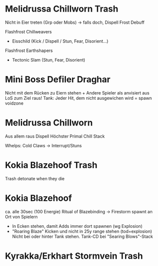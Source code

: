 # Melidrussa Chillworn Trash

Nicht in Eier treten (Grp oder Mobs)
-> falls doch, Dispell Frost Debuff

Flashfrost Chillweavers

- Eisschild (Kick / Dispell / Stun, Fear, Disorient...)

Flashfrost Earthshapers

- Tectonic Slam (Stun, Fear, Disorient)

# Mini Boss Defiler Draghar

Nicht mit dem Rücken zu Eiern stehen + Andere Spieler als anvisiert aus LoS zum Ziel raus!
Tank: Jeder Hit, dem nicht ausgewichen wird = spawn voidzone

# Melidrussa Chillworn

Aus allem raus
Dispell Höchster Primal Chill Stack

Whelps:
Cold Claws -> Interrupt/Stuns

# Kokia Blazehoof Trash

Trash detonate when they die

# Kokia Blazehoof

ca. alle 30sec (100 Energie) Ritual of Blazebinding -> Firestorm spawnt an Ort von Spielern

- In Ecken stehen, damit Adds immer dort spawnen (wg Explosion)
- "Roaring Blaze" Kicken und nicht in 25y range stehen (tod=explosion)
  Nicht bei oder hinter Tank stehen.
  Tank-CD bei "Searing Blows"-Stack

# Kyrakka/Erkhart Stormvein Trash
